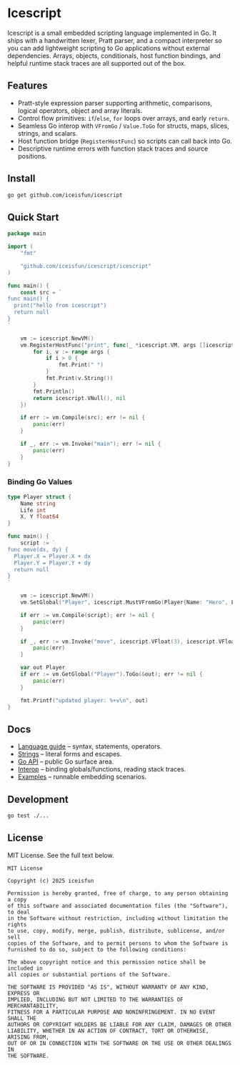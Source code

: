 # Icescript

Icescript is a small embedded scripting language implemented in Go. It ships with a handwritten lexer, Pratt parser, and a compact interpreter so you can add lightweight scripting to Go applications without external dependencies. Arrays, objects, conditionals, host function bindings, and helpful runtime stack traces are all supported out of the box.

## Features

- Pratt-style expression parser supporting arithmetic, comparisons, logical operators, object and array literals.
- Control flow primitives: `if`/`else`, `for` loops over arrays, and early `return`.
- Seamless Go interop with `VFromGo` / `Value.ToGo` for structs, maps, slices, strings, and scalars.
- Host function bridge (`RegisterHostFunc`) so scripts can call back into Go.
- Descriptive runtime errors with function stack traces and source positions.

## Install

```bash
go get github.com/iceisfun/icescript
```

## Quick Start

```go
package main

import (
    "fmt"

    "github.com/iceisfun/icescript/icescript"
)

func main() {
    const src = `
func main() {
  print("hello from icescript")
  return null
}
`

    vm := icescript.NewVM()
    vm.RegisterHostFunc("print", func(_ *icescript.VM, args []icescript.Value) (icescript.Value, error) {
        for i, v := range args {
            if i > 0 {
                fmt.Print(" ")
            }
            fmt.Print(v.String())
        }
        fmt.Println()
        return icescript.VNull(), nil
    })

    if err := vm.Compile(src); err != nil {
        panic(err)
    }

    if _, err := vm.Invoke("main"); err != nil {
        panic(err)
    }
}
```

### Binding Go Values

```go
type Player struct {
    Name string
    Life int
    X, Y float64
}

func main() {
    script := `
func move(dx, dy) {
  Player.X = Player.X + dx
  Player.Y = Player.Y + dy
  return null
}
`

    vm := icescript.NewVM()
    vm.SetGlobal("Player", icescript.MustVFromGo(Player{Name: "Hero", Life: 100}))

    if err := vm.Compile(script); err != nil {
        panic(err)
    }

    if _, err := vm.Invoke("move", icescript.VFloat(3), icescript.VFloat(-2)); err != nil {
        panic(err)
    }

    var out Player
    if err := vm.GetGlobal("Player").ToGo(&out); err != nil {
        panic(err)
    }

    fmt.Printf("updated player: %+v\n", out)
}
```

## Docs

- [Language guide](docs/language.md) – syntax, statements, operators.
- [Strings](docs/strings.md) – literal forms and escapes.
- [Go API](docs/go-api.md) – public Go surface area.
- [Interop](docs/interop.md) – binding globals/functions, reading stack traces.
- [Examples](docs/examples) – runnable embedding scenarios.

## Development

```bash
go test ./...
```

## License

MIT License. See the full text below.

```
MIT License

Copyright (c) 2025 iceisfun

Permission is hereby granted, free of charge, to any person obtaining a copy
of this software and associated documentation files (the "Software"), to deal
in the Software without restriction, including without limitation the rights
to use, copy, modify, merge, publish, distribute, sublicense, and/or sell
copies of the Software, and to permit persons to whom the Software is
furnished to do so, subject to the following conditions:

The above copyright notice and this permission notice shall be included in
all copies or substantial portions of the Software.

THE SOFTWARE IS PROVIDED "AS IS", WITHOUT WARRANTY OF ANY KIND, EXPRESS OR
IMPLIED, INCLUDING BUT NOT LIMITED TO THE WARRANTIES OF MERCHANTABILITY,
FITNESS FOR A PARTICULAR PURPOSE AND NONINFRINGEMENT. IN NO EVENT SHALL THE
AUTHORS OR COPYRIGHT HOLDERS BE LIABLE FOR ANY CLAIM, DAMAGES OR OTHER
LIABILITY, WHETHER IN AN ACTION OF CONTRACT, TORT OR OTHERWISE, ARISING FROM,
OUT OF OR IN CONNECTION WITH THE SOFTWARE OR THE USE OR OTHER DEALINGS IN
THE SOFTWARE.
```
